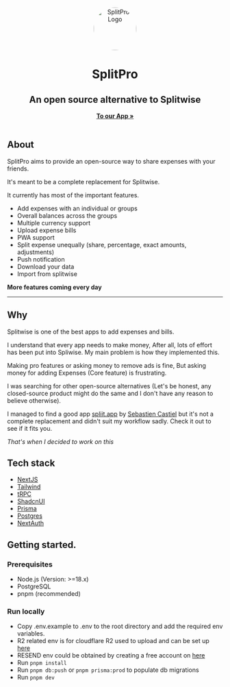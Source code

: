 <p align="center" style="margin-top: 12px">
  <a href="https://splitpro.app">
  <img width="100px"  style="border-radius: 50%;" src="https://splitpro.app/logo_circle.png" alt="SplitPro Logo">
  </a>

  <h1 align="center">SplitPro</h1>
  <h2 align="center">An open source alternative to Splitwise</h2>

<p align="center">
    <a href="https://splitpro.app"><strong>To our App »</strong></a>
    <br />
    <br />
  </p>
</p>

## About

SplitPro aims to provide an open-source way to share expenses with your friends.

It's meant to be a complete replacement for Splitwise.

It currently has most of the important features.

- Add expenses with an individual or groups
- Overall balances across the groups
- Multiple currency support
- Upload expense bills
- PWA support
- Split expense unequally (share, percentage, exact amounts, adjustments)
- Push notification
- Download your data
- Import from splitwise

**More features coming every day**

---

## Why

Splitwise is one of the best apps to add expenses and bills.

I understand that every app needs to make money, After all, lots of effort has been put into Spliwise. My main problem is how they implemented this.

Making pro features or asking money to remove ads is fine, But asking money for adding Expenses (Core feature) is frustrating.

I was searching for other open-source alternatives (Let's be honest, any closed-source product might do the same and I don't have any reason to believe otherwise).

I managed to find a good app [spliit.app](https://spliit.app/) by [Sebastien Castiel](https://scastiel.dev/) but it's not a complete replacement and didn't suit my workflow sadly. Check it out to see if it fits you.

_That's when I decided to work on this_

## Tech stack

- [NextJS](https://nextjs.org/)
- [Tailwind](https://tailwindcss.com/)
- [tRPC](https://trpc.io/)
- [ShadcnUI](https://ui.shadcn.com/)
- [Prisma](https://www.prisma.io/)
- [Postgres](https://www.postgresql.org/)
- [NextAuth](https://next-auth.js.org/)

## Getting started.

### Prerequisites

- Node.js (Version: >=18.x)
- PostgreSQL
- pnpm (recommended)

### Run locally

- Copy .env.example to .env to the root directory and add the required env variables.
- R2 related env is for cloudflare R2 used to upload and can be set up [here](https://www.cloudflare.com/en-au/developer-platform/r2/)
- RESEND env could be obtained by creating a free account on [here](https://resend.com/)
- Run `pnpm install`
- Run `pnpm db:push` or `pnpm prisma:prod` to populate db migrations
- Run `pnpm dev`
